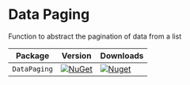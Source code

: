 # Data Paging
Function to abstract the pagination of data from a list

| Package |  Version | Downloads |
| ------- | ----- | ----- |
| `DataPaging` | [![NuGet](https://img.shields.io/nuget/v/DataPaging.svg)](https://nuget.org/packages/DataPaging) | [![Nuget](https://img.shields.io/nuget/dt/DataPaging.svg)](https://nuget.org/packages/DataPaging) |
